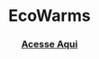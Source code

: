 <div align="center">
<h1> EcoWarms </h1> 
<h3><a href="http://ecowarms.000webhostapp.com" target="_blank">Acesse Aqui</a></h3>
</div>
